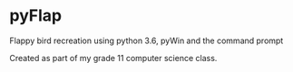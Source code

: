 # pyFlap
Flappy bird recreation using python 3.6, pyWin and the command prompt

Created as part of my grade 11 computer science class.
